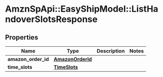# AmznSpApi::EasyShipModel::ListHandoverSlotsResponse

## Properties
Name | Type | Description | Notes
------------ | ------------- | ------------- | -------------
**amazon_order_id** | [**AmazonOrderId**](AmazonOrderId.md) |  | 
**time_slots** | [**TimeSlots**](TimeSlots.md) |  | 

